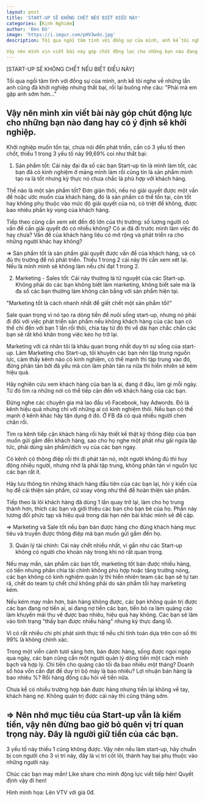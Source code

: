 ```yaml
---
layout: post
title: 'START-UP SẼ KHÔNG CHẾT NẾU BIẾT ĐIỀU NÀY'
categories: [Kinh Nghiệm]
author: 'Đèn Đỏ'
image: 'https://i.imgur.com/pHV3wdo.jpg'
description: Tối qua ngồi tâm tình với đồng sự của mình, anh kể tôi nghe về những lần anh cũng đã khởi nghiệp nhưng thất bại, rồi lại buông nhẹ câu...

Vậy nên mình xin viết bài này góp chút động lực cho những bạn nào đang hay có ý định sẽ khởi nghiệp.
---
```

[START-UP SẼ KHÔNG CHẾT NẾU BIẾT ĐIỀU NÀY]

Tối qua ngồi tâm tình với đồng sự của mình, anh kể tôi nghe về những lần anh cũng đã khởi nghiệp nhưng thất bại, rồi lại buông nhẹ câu:
"Phải mà em gặp anh sớm hơn..."

Vậy nên mình xin viết bài này góp chút động lực cho những bạn nào đang hay có ý định sẽ khởi nghiệp.
---------------
Khởi nghiệp muốn tồn tại, chưa nói đến phát triển, cần có 3 yếu tố then chốt, thiếu 1 trong 3 yếu tố này 99,69% coi như thất bại:

1. Sản phẩm tốt:
Cái này đại đa số các bạn Start-up tin là mình làm tốt, các bạn đã có kinh nghiệm ở mảng mình làm rồi cũng tin là sản phẩm mình tạo ra là tốt nhưng kỳ thực nó chưa chắc là phù hợp với khách hàng.

Thế nào là một sản phẩm tốt? Đơn giản thôi, nếu nó giải quyết được một vấn đề hoặc ước muốn của khách hàng, đó là sản phẩm có thể tồn tại, còn tốt hay không phụ thuộc vào mức độ giải quyết của nó, có triệt để không, được bao nhiêu phần kỳ vọng của khách hàng.

Tiếp theo cũng cần xem xét đến độ lớn của thị trường: số lượng người có vấn đề cần giải quyết đó có nhiều không? Có ai đã đi trước mình làm việc đó hay chưa? Vấn đề của khách hàng liệu có mở rộng và phát triển ra cho những người khác hay không?

=> Sản phẩm tốt là sản phẩm giải quyết được vấn đề của khách hàng, và có đủ thị trường để nó phát triển. Thiếu 1 trong 2 cái này thì cần xem xét lại. Nếu là mình mình sẽ không làm nếu chỉ đạt 1 trong 2.

2. Marketing - Sales tốt:
Cái này thường là tử nguyệt của các Start-up. Không phải do các bạn không biết làm marketing, không biết sale mà là đa số các bạn thường làm không cân bằng với sản phẩm hiện tại.

"Marketing tốt là cách nhanh nhất để giết chết một sản phẩm tồi!"

Sale quan trọng vì nó tạo ra dòng tiền để nuôi sống start-up, nhưng nó phải đi đôi với việc phát triển sản phẩm nếu không khách hàng của các bạn có thể chỉ đến với bạn 1 lần rồi thôi, chia tay từ đó thì về dài hạn chắc chắn các bạn sẽ rất khó khăn trong việc kéo họ trở lại.

Marketing với cá nhân tôi là khâu quan trọng nhất duy trì sự sống của start-up. 
Làm Marketing cho Start-up, tôi khuyên các bạn nên tập trung nguồn lực, cảm thấy kênh nào có kinh nghiệm, có thế mạnh thì tập trung vào đó, đừng phân tán bởi đã yếu mà còn làm phân tán ra nữa thì hiển nhiên sẽ kém hiệu quả.

Hãy nghiên cứu xem khách hàng của bạn là ai, đang ở đâu, làm gì mỗi ngày. Từ đó tìm ra những nơi có thể tiếp cận đến với khách hàng của các bạn.

Đừng nghe các chuyên gia mà lao đầu vô Facebook, hay Adwords. Đó là kênh hiệu quả nhưng chỉ với những ai có kinh nghiệm thôi. Nếu bạn có thế mạnh ở kênh khác hãy tận dụng ở đó. Ở FB đã có quá nhiều người chen chân rồi.

Tìm ra kênh tiếp cận khách hàng rồi hãy thiết kế thật kỹ thông điệp của bạn muốn gửi gắm đến khách hàng, sao cho họ nghe một phát như gãi ngứa lập tức, phải dùng sản phẩm/dịch vụ của các bạn ngay.

Có kênh có thông điệp rồi thì đi phát tán nó, một người không đủ thì huy động nhiều người, nhưng nhớ là phải tập trung, không phân tán vì nguồn lực các bạn rất ít.

Hãy lưu thông tin những khách hàng đầu tiên của các bạn lại, hỏi ý kiến của họ để cải thiện sản phẩm, cứ xoay vòng như thế để hoàn thiện sản phẩm.

Tiếp theo là lôi khách hàng đã dùng 1 lần quay trở lại, làm cho họ trung thành hơn, thích các bạn và giới thiệu các bạn cho bạn bè của họ. Phần này tương đối phức tạp và hiệu quả trong dài hạn nên bài khác mình sẽ đề cập.

=> Marketing và Sale tốt nếu bạn bán được hàng cho đúng khách hàng mục tiêu và truyền được thông điệp mà bạn muốn gửi gắm đến họ.

3. Quản lý tài chính:
Cái này chết nhiều nhất, vì gần như các Start-up không có người cho khoản này trong khi nó rất quan trọng.

Nếu may mắn, sản phẩm các bạn tốt, marketing tốt bán được nhiều hàng, có tiền nhưng phân chia tài chính không phù hợp hoặc tăng trưởng nóng, các bạn không có kinh nghiệm quản lý thì hiển nhiên team các bạn sẽ tự tan rã, chết do team tự chết chứ không phải do sản phẩm tồi hay marketing kém.

Nếu kém may mắn hơn, bán hàng không được, các bạn không quản trị được các bạn đang nợ tiền ai, ai đang nợ tiền các bạn, tiền bỏ ra làm quảng cáo làm khuyến mãi thu về được bao nhiêu, hiệu quả hay không. Các bạn sẽ lâm vào tình trạng "thấy bạn được nhiều hàng" nhưng kỳ thực đang lỗ.

Vì có rất nhiều chi phí phát sinh thực tế nếu chỉ tính toán dựa trên con số thì 99% là không chính xác.

Trong một viễn cảnh tươi sáng hơn, bán được hàng, sống được ngoi ngóp qua ngày, các bạn cũng cần một người quản lý dòng tiền một cách minh bạch và hợp lý.
Chi tiền cho quảng cáo tối đa bao nhiêu một tháng?
Doanh số hòa vốn cần đạt để duy trì bộ máy là bao nhiêu?
Lợi nhuận bán hàng là bao nhiêu %?
Rồi hàng đống câu hỏi về tiền nữa.

Chưa kể có nhiều trường hợp bán được hàng nhưng tiền lại không về tay, khách hàng nợ. Không quản trị được cái này thì cũng thăng sớm.

=> Nên nhớ mục tiêu của Start-up vẫn là kiếm tiền, vậy nên đừng bao giờ bỏ quên vị trí quan trọng này. Đây là người giữ tiền của các bạn.
-----------
3 yếu tố này thiếu 1 cũng không được. Vậy nên nếu làm start-up, hãy chuẩn bị con người cho 3 vị trí này, đây là vị trí cốt lõi, thành hay bại phụ thuộc vào những người này.

Chúc các bạn may mắn!
Like share cho mình động lực viết tiếp hén! Quyết định vậy đi hen!

Hình minh họa: Lên VTV với giá 0đ.
